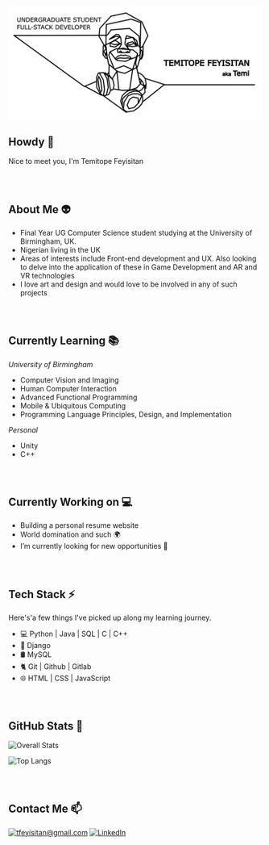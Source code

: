 ![](./images/banner.png)

##  Howdy 👋 

Nice to meet you, I'm Temitope Feyisitan

### &nbsp;

## About Me 👽

- Final Year UG Computer Science student studying at the University of Birmingham, UK.
- Nigerian living in the UK
- Areas of interests include Front-end development and UX. Also looking to delve into the application of these in Game Development and AR and VR technologies
- I love art and design and would love to be involved in any of such projects

### &nbsp;

## Currently Learning 📚

_University of Birmingham_
- Computer Vision and Imaging
- Human Computer Interaction
- Advanced Functional Programming
- Mobile & Ubiquitous Computing
- Programming Language Principles, Design, and Implementation

_Personal_
- Unity
- C++
### &nbsp;

## Currently Working on 💻 

- Building a personal resume website
- World domination and such 🌍
- I’m currently looking for new opportunities 🔭

### &nbsp;

## Tech Stack ⚡
Here's'a few things I've picked up along my learning journey.

- 💻 Python | Java | SQL | C | C++
-  🐍 Django
-  🛢️ MySQL
- 🐈 Git | Github | Gitlab
- 🌐 HTML | CSS | JavaScript

### &nbsp;

## GitHub Stats 👀

![Overall Stats](https://github-readme-stats.vercel.app/api?username=epotimeT&count_private=true&show_icons=true&hide=contribs)

![Top Langs](https://github-readme-stats.vercel.app/api/top-langs/?username=epotimeT&layout=compact)


### &nbsp;


## Contact Me 📫

<a href="mailto:tfeyisitan@gmail.com">![tfeyisitan@gmail.com](https://img.shields.io/badge/Gmail-D14836?style=for-the-badge&logo=gmail&logoColor=white)</a> <a href="https://www.linkedin.com/in/temitope-feyisitan/">![LinkedIn](https://img.shields.io/badge/LinkedIn-0077B5?style=for-the-badge&logo=linkedin&logoColor=white)</a> 
